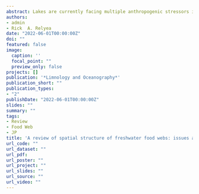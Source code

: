```yaml
---
abstract: Lakes are currently facing multiple anthropogenic stressors impacting their ecological communities. The best way to understand how these systems will be affected by the changing environment is by modelling community dynamics. Models of lake food webs have tended to focus on pelagic organisms and treat lakes as if they contain single, uniform communities. However, heterogeneity in environmental conditions and resource availability generates within-lake compartmentalization in food web structure. Turnover among species and their interactions resulting from differences in depth and substrate type creates unique food webs in different regions of lakes. Food webs within lakes can therefore be represented as a three-dimensional meta-ecosystem, where food web compartments are connected by flows of nutrients, materials, and consumers with variable degrees of mobility within the lake. We review how food webs are spatially structured within lakes and the processes that connect different parts of the ecosystem. We then discuss how current modelling approaches address the spatial heterogeneity of lake communities, highlighting key methods and some of the constraints preventing more spatially explicit representation of food webs. Finally, we recommend the use of allometric trophic networks to make spatially explicit food web modelling easier. By capitalizing on empirically described allometric relationships to parameterize trophically complex food webs, we can balance generalizable model approaches with system-specific needs. Given the spatially explicit nature of many current threats to freshwater lakes, building an understanding of how space structures the community is imperative to create better approaches for freshwater management and conservation. 
authors:
- admin
- Rick  A. Relyea
date: "2022-06-01T00:00:00Z"
doi: ""
featured: false
image:
  caption: ''
  focal_point: ""
  preview_only: false
projects: []
publication: '*Limnology and Oceanography*'
publication_short: ""
publication_types:
- "2"
publishDate: "2022-06-01T00:00:00Z"
slides: ""
summary: "" 
tags:
- Review
- Food Web
- JP
title: 'A review of spatial structure of freshwater food webs: issues and opportunities modelling within-lake meta-ecosystems'
url_code: ""
url_dataset: ""
url_pdf: 
url_poster: ""
url_project: ""
url_slides: ""
url_source: ""
url_video: ""
---
```

